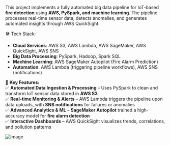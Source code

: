 This project implements a fully automated big data pipeline for IoT-based **fire detection** using **AWS, PySpark, and machine learning**. The pipeline processes real-time sensor data, detects anomalies, and generates automated insights through AWS QuickSight.  

🛠 Tech Stack:  
- **Cloud Services**: AWS S3, AWS Lambda, AWS SageMaker, AWS QuickSight, AWS SNS  
- **Big Data Processing**: PySpark, Hadoop, Spark SQL  
- **Machine Learning**: AWS SageMaker Autopilot (Fire Alarm Prediction)  
- **Automation**: AWS Lambda (triggering pipeline workflows), AWS SNS (notifications)  

🚀 **Key Features:**  
✅ **Automated Data Ingestion & Processing** – Uses PySpark to clean and transform IoT sensor data stored in **AWS S3**  
✅ **Real-time Monitoring & Alerts** – AWS Lambda triggers the pipeline upon data uploads, with **SNS notifications** for failures or anomalies  
✅ **Advanced Analytics & ML** – **SageMaker Autopilot** trained a high-accuracy model for **fire alarm detection**  
✅ **Interactive Dashboards** – AWS QuickSight visualizes trends, correlations, and pollution patterns  


![image](https://github.com/user-attachments/assets/c796f7c3-43b2-4927-ab43-cd7d93d14e2b)
